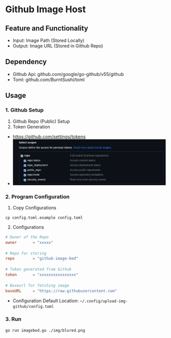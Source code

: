 # Github Image Host

## Feature and Functionality
* Input: Image Path (Stored Locally)
* Output: Image URL (Stored in Github Repo)

## Dependency
* Github Api: github.com/google/go-github/v55/github
* Toml: github.com/BurntSushi/toml

## Usage

### 1. Github Setup

1. Github Repo (Public) Setup
2. Token Generation
* https://github.com/settings/tokens
* ![image_2023-09-25-20-11-38](https://raw.githubusercontent.com/ChrisVicky/image-bed/main/2023-09/image_2023-09-25-20-11-38.png)

### 2. Program Configuration
1. Copy Configurations
```shell
cp config.toml.example config.toml
```
2. Configurations
```toml
# Owner of the Repo
owner       = "xxxxx"

# Repo for storing
repo        = "github-image-bed"

# Token generated from Github
token       = "xxxxxxxxxxxxxxxx"

# Baseurl for fetching image
baseURL     = "https://raw.githubusercontent.com"
```

* Configuration Default Location: `~/.config/upload-img-github/config.toml`

### 3. Run
```shell
go run imagebed.go ./img/blured.png
```

